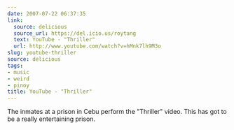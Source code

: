 ```yaml
---
date: 2007-07-22 06:37:35
link:
  source: delicious
  source_url: https://del.icio.us/roytang
  text: YouTube - "Thriller"
  url: http://www.youtube.com/watch?v=hMnk7lh9M3o
slug: youtube-thriller
source: delicious
tags:
- music
- weird
- pinoy
title: YouTube - "Thriller"
---
```


The inmates at a prison in Cebu perform the "Thriller" video. This has got to be a really entertaining prison.